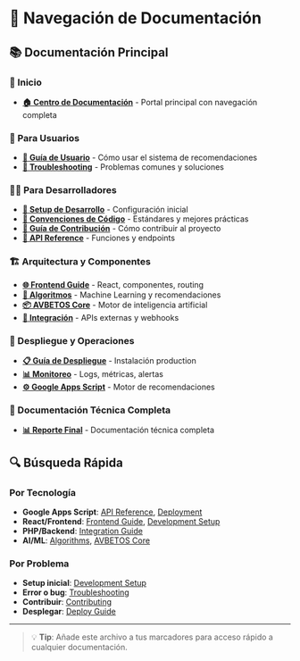 # 🧭 Navegación de Documentación

## 📚 Documentación Principal

### 🎯 Inicio
- **[🏠 Centro de Documentación](./README.md)** - Portal principal con navegación completa

### 👤 Para Usuarios
- **[👋 Guía de Usuario](./user-guide.md)** - Cómo usar el sistema de recomendaciones
- **[🐛 Troubleshooting](./troubleshooting.md)** - Problemas comunes y soluciones

### 👩‍💻 Para Desarrolladores  
- **[🔧 Setup de Desarrollo](./development-setup.md)** - Configuración inicial
- **[📝 Convenciones de Código](./coding-conventions.md)** - Estándares y mejores prácticas
- **[🤝 Guía de Contribución](./contributing.md)** - Cómo contribuir al proyecto
- **[📖 API Reference](./api-reference.md)** - Funciones y endpoints

### 🏗️ Arquitectura y Componentes
- **[🌐 Frontend Guide](./frontend-guide.md)** - React, componentes, routing
- **[🧮 Algoritmos](./algorithms.md)** - Machine Learning y recomendaciones  
- **[📦 AVBETOS Core](./avbetos-core.md)** - Motor de inteligencia artificial
- **[🔗 Integración](./integration-guide.md)** - APIs externas y webhooks

### 🚀 Despliegue y Operaciones
- **[📋 Guía de Despliegue](../DEPLOY.md)** - Instalación production
- **[📊 Monitoreo](../OBSERVABILITY.md)** - Logs, métricas, alertas
- **[⚙️ Google Apps Script](../google-apps-script/DEPLOYMENT.md)** - Motor de recomendaciones

### 📄 Documentación Técnica Completa
- **[📊 Reporte Final](./ONYOU-ABVETOS-ULTRA-PLUS-ULTIMATUM.md)** - Documentación técnica completa

## 🔍 Búsqueda Rápida

### Por Tecnología
- **Google Apps Script**: [API Reference](./api-reference.md), [Deployment](../google-apps-script/DEPLOYMENT.md)
- **React/Frontend**: [Frontend Guide](./frontend-guide.md), [Development Setup](./development-setup.md)
- **PHP/Backend**: [Integration Guide](./integration-guide.md)
- **AI/ML**: [Algorithms](./algorithms.md), [AVBETOS Core](./avbetos-core.md)

### Por Problema
- **Setup inicial**: [Development Setup](./development-setup.md)
- **Error o bug**: [Troubleshooting](./troubleshooting.md)
- **Contribuir**: [Contributing](./contributing.md)
- **Desplegar**: [Deploy Guide](../DEPLOY.md)

---

> 💡 **Tip**: Añade este archivo a tus marcadores para acceso rápido a cualquier documentación.